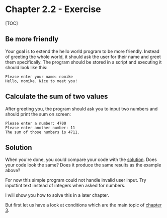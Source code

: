 # Chapter 2.2 - Exercise

[TOC]

## Be more friendly

Your goal is to extend the hello world program to be more friendly. Instead of greeting the whole world, it should ask the user for their name and greet them specifically. The program should be stored in a script and executing it should look like this:

```plaintext
Please enter your name: nomike
Hello, nomike. Nice to meet you!
```
## Calculate the sum of two values

After greeting you, the program should ask you to input two numbers and should print the sum on screen:

```plaintext
Please enter a number: 4700
Please enter another number: 11
The sum of those numbers is 4711.
```

## Solution

When you're done, you could compare your code with the [solution](hello.py).
Does your code look the same? Does it produce the same results as the example above?

For now this simple program could not handle invalid user input. Try inputtint text instead of integers when asked for numbers.

I will show you how to solve this in a later chapter.

But first let us have a look at conditions which are the main topic of [chapter 3](../../../3).